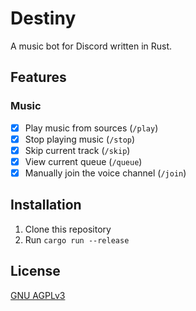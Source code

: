 # Destiny

A music bot for Discord written in Rust.

## Features

### Music
- [x] Play music from sources (`/play`)
- [x] Stop playing music (`/stop`)
- [x] Skip current track (`/skip`)
- [x] View current queue (`/queue`)
- [x] Manually join the voice channel (`/join`)

## Installation

1. Clone this repository
2. Run `cargo run --release`

## License

[GNU AGPLv3](./LICENSE)
